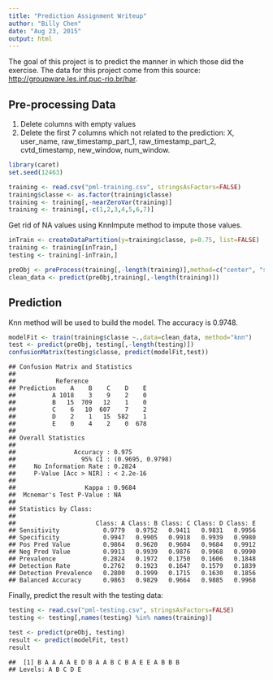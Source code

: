 ```yaml
---
title: "Prediction Assignment Writeup"
author: "Billy Chen"
date: "Aug 23, 2015"
output: html
---
```


The goal of this project is to predict the manner in which those did the exercise.
The data for this project come from this source: http://groupware.les.inf.puc-rio.br/har.

## Pre-processing Data
1. Delete columns with empty values
2. Delete the first 7 columns which not related to the prediction: X, user_name, raw_timestamp_part_1, raw_timestamp_part_2, cvtd_timestamp, new_window, num_window.

```r
library(caret)
set.seed(12463)

training <- read.csv("pml-training.csv", stringsAsFactors=FALSE)
training$classe <- as.factor(training$classe)
training <- training[,-nearZeroVar(training)]
training <- training[,-c(1,2,3,4,5,6,7)]
```

Get rid of NA values using KnnImpute method to impute those values.

```r
inTrain <- createDataPartition(y=training$classe, p=0.75, list=FALSE)
training <- training[inTrain,]
testing <- training[-inTrain,]

preObj <- preProcess(training[,-length(training)],method=c("center", "scale", "knnImpute", "pca"), thresh=0.9)
clean_data <- predict(preObj,training[,-length(training)])
```

## Prediction
Knn method will be used to build the model.  The accuracy is 0.9748. 

```r
modelFit <- train(training$classe ~.,data=clean_data, method="knn")
test <- predict(preObj, testing[,-length(testing)])
confusionMatrix(testing$classe, predict(modelFit,test))
```

```
## Confusion Matrix and Statistics
## 
##           Reference
## Prediction    A    B    C    D    E
##          A 1018    3    9    2    0
##          B   15  709   12    1    0
##          C    6   10  607    7    2
##          D    2    1   15  582    1
##          E    0    4    2    0  678
## 
## Overall Statistics
##                                           
##                Accuracy : 0.975           
##                  95% CI : (0.9695, 0.9798)
##     No Information Rate : 0.2824          
##     P-Value [Acc > NIR] : < 2.2e-16       
##                                           
##                   Kappa : 0.9684          
##  Mcnemar's Test P-Value : NA              
## 
## Statistics by Class:
## 
##                      Class: A Class: B Class: C Class: D Class: E
## Sensitivity            0.9779   0.9752   0.9411   0.9831   0.9956
## Specificity            0.9947   0.9905   0.9918   0.9939   0.9980
## Pos Pred Value         0.9864   0.9620   0.9604   0.9684   0.9912
## Neg Pred Value         0.9913   0.9939   0.9876   0.9968   0.9990
## Prevalence             0.2824   0.1972   0.1750   0.1606   0.1848
## Detection Rate         0.2762   0.1923   0.1647   0.1579   0.1839
## Detection Prevalence   0.2800   0.1999   0.1715   0.1630   0.1856
## Balanced Accuracy      0.9863   0.9829   0.9664   0.9885   0.9968
```


Finally, predict the result with the testing data:

```r
testing <- read.csv("pml-testing.csv", stringsAsFactors=FALSE)
testing <- testing[,names(testing) %in% names(training)]

test <- predict(preObj, testing)
result <- predict(modelFit, test)
result
```

```
##  [1] B A A A A E D B A A B C B A E E A B B B
## Levels: A B C D E
```
